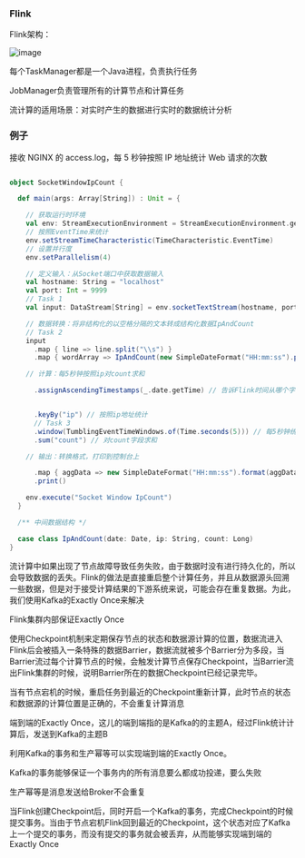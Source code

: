 





### Flink

Flink架构：

![image](F:\MyGitHub\my\MessageQueue\pic\Flink架构.png)

每个TaskManager都是一个Java进程，负责执行任务

JobManager负责管理所有的计算节点和计算任务



流计算的适用场景：对实时产生的数据进行实时的数据统计分析

### 例子

接收 NGINX 的 access.log，每 5 秒钟按照 IP 地址统计 Web 请求的次数

```scala

object SocketWindowIpCount {

  def main(args: Array[String]) : Unit = {

    // 获取运行时环境
    val env: StreamExecutionEnvironment = StreamExecutionEnvironment.getExecutionEnvironment
    // 按照EventTime来统计
    env.setStreamTimeCharacteristic(TimeCharacteristic.EventTime)
    // 设置并行度
    env.setParallelism(4)

    // 定义输入：从Socket端口中获取数据输入
    val hostname: String = "localhost"
    val port: Int = 9999
    // Task 1
    val input: DataStream[String] = env.socketTextStream(hostname, port, '\n')

    // 数据转换：将非结构化的以空格分隔的文本转成结构化数据IpAndCount
    // Task 2
    input
      .map { line => line.split("\\s") }
      .map { wordArray => IpAndCount(new SimpleDateFormat("HH:mm:ss").parse(wordArray(0)), wordArray(1), 1) }

    // 计算：每5秒钟按照ip对count求和

      .assignAscendingTimestamps(_.date.getTime) // 告诉Flink时间从哪个字段中获取


      .keyBy("ip") // 按照ip地址统计
      // Task 3
      .window(TumblingEventTimeWindows.of(Time.seconds(5))) // 每5秒钟统计一次
      .sum("count") // 对count字段求和

    // 输出：转换格式，打印到控制台上

      .map { aggData => new SimpleDateFormat("HH:mm:ss").format(aggData.date) + " " + aggData.ip + " " + aggData.count }
      .print()

    env.execute("Socket Window IpCount")
  }

  /** 中间数据结构 */

  case class IpAndCount(date: Date, ip: String, count: Long)
}
```





流计算中如果出现了节点故障导致任务失败，由于数据时没有进行持久化的，所以会导致数据的丢失。Flink的做法是直接重启整个计算任务，并且从数据源头回溯一些数据，但是对于接受计算结果的下游系统来说，可能会存在重复数据。为此，我们使用Kafka的Exactly Once来解决

Flink集群内部保证Exactly Once

使用Checkpoint机制来定期保存节点的状态和数据源计算的位置，数据流进入Flink后会被插入一条特殊的数据Barrier，数据流就被多个Barrier分为多段，当Barrier流过每个计算节点的时候，会触发计算节点保存Checkpoint，当Barrier流出Flink集群的时候，说明Barrier所在的数据Checkpoint已经记录完毕。

当有节点宕机的时候，重启任务到最近的Checkpoint重新计算，此时节点的状态和数据源的计算位置是正确的，不会重复计算消息

端到端的Exactly Once，这儿的端到端指的是Kafka的的主题A，经过Flink统计计算后，发送到Kafka的主题B

利用Kafka的事务和生产幂等可以实现端到端的Exactly Once。

Kafka的事务能够保证一个事务内的所有消息要么都成功投递，要么失败

生产幂等是消息发送给Broker不会重复

当Flink创建Checkpoint后，同时开启一个Kafka的事务，完成Checkpoint的时候提交事务。当由于节点宕机Flink回到最近的Checkpoint，这个状态对应了Kafka上一个提交的事务，而没有提交的事务就会被丢弃，从而能够实现端到端的Exactly Once